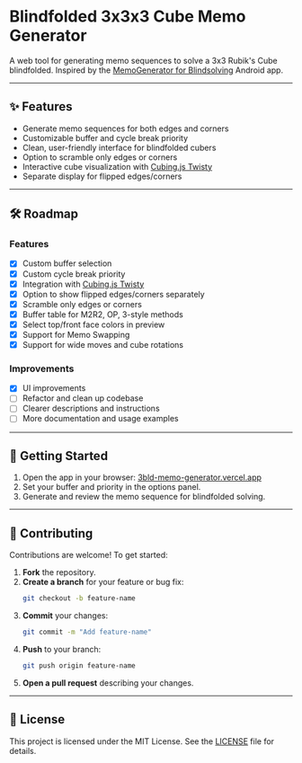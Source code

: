 # Blindfolded 3x3x3 Cube Memo Generator

A web tool for generating memo sequences to solve a 3x3 Rubik's Cube blindfolded.
Inspired by the [MemoGenerator for Blindsolving](https://play.google.com/store/apps/details?id=de.jojo.memogenerator) Android app.

---

## ✨ Features

- Generate memo sequences for both edges and corners
- Customizable buffer and cycle break priority
- Clean, user-friendly interface for blindfolded cubers
- Option to scramble only edges or corners
- Interactive cube visualization with [Cubing.js Twisty](https://js.cubing.net/cubing/twisty/)
- Separate display for flipped edges/corners

---

## 🛠️ Roadmap

### Features

- [x] Custom buffer selection
- [x] Custom cycle break priority
- [x] Integration with [Cubing.js Twisty](https://js.cubing.net/cubing/twisty/)
- [x] Option to show flipped edges/corners separately
- [x] Scramble only edges or corners
- [x] Buffer table for M2R2, OP, 3-style methods
- [x] Select top/front face colors in preview
- [x] Support for Memo Swapping
- [x] Support for wide moves and cube rotations

### Improvements

- [x] UI improvements
- [ ] Refactor and clean up codebase
- [ ] Clearer descriptions and instructions
- [ ] More documentation and usage examples

---

## 🚀 Getting Started

1. Open the app in your browser: [3bld-memo-generator.vercel.app](https://3bld-memo-generator.vercel.app/)
2. Set your buffer and priority in the options panel.
3. Generate and review the memo sequence for blindfolded solving.

---

## 🤝 Contributing

Contributions are welcome! To get started:

1. **Fork** the repository.
2. **Create a branch** for your feature or bug fix:
   ```bash
   git checkout -b feature-name
   ```
3. **Commit** your changes:
   ```bash
   git commit -m "Add feature-name"
   ```
4. **Push** to your branch:
   ```bash
   git push origin feature-name
   ```
5. **Open a pull request** describing your changes.

---

## 📄 License

This project is licensed under the MIT License. See the [LICENSE](LICENSE) file for details.
